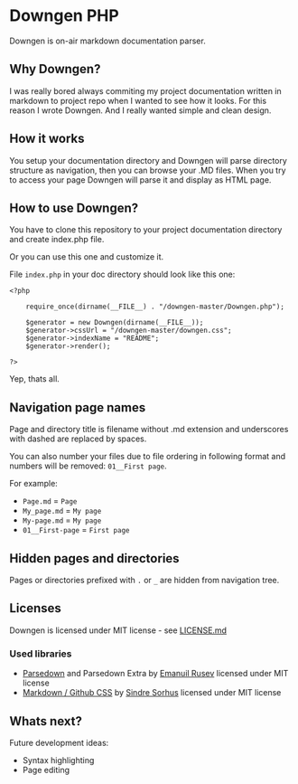 # Downgen PHP

Downgen is on-air markdown documentation parser.

## Why Downgen?
I was really bored always commiting my project documentation written in markdown to project repo when I wanted to see how it looks. For this reason I wrote Downgen. And I really wanted simple and clean design.

## How it works
You setup your documentation directory and Downgen will parse directory structure as navigation, then you can browse your .MD files. When you try to access your page Downgen will parse it and display as HTML page.

## How to use Downgen?
You have to clone this repository to your project documentation directory and create index.php file.

Or you can use this one and customize it.

File `index.php` in your doc directory should look like this one:

```
<?php

	require_once(dirname(__FILE__) . "/downgen-master/Downgen.php");

	$generator = new Downgen(dirname(__FILE__));
	$generator->cssUrl = "/downgen-master/downgen.css";
	$generator->indexName = "README";
	$generator->render();

?>
```

Yep, thats all.

## Navigation page names
Page and directory title is filename without .md extension and underscores with dashed are replaced by spaces.

You can also number your files due to file ordering in following format and numbers will be removed: `01__First page`.

For example:

- `Page.md` = `Page`
- `My_page.md` = `My page`
- `My-page.md` = `My page`
- `01__First-page` = `First page`

## Hidden pages and directories
Pages or directories prefixed with `.` or `_`  are hidden from navigation tree.

## Licenses
Downgen is licensed under MIT license - see [LICENSE.md](?page=LICENSE)

### Used libraries
- [Parsedown](https://github.com/erusev/parsedown) and Parsedown Extra by [Emanuil Rusev](https://github.com/erusev) licensed under MIT license
- [Markdown / Github CSS](https://github.com/sindresorhus/github-markdown-css) by [Sindre Sorhus](https://github.com/sindresorhus) licensed under MIT license

## Whats next?
Future development ideas:
- Syntax highlighting
- Page editing